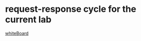 # request-response cycle for the current lab

[whiteBoard](https://alqudscollege-my.sharepoint.com/:wb:/g/personal/22033986_student_ltuc_com/ESDToBN7EuNIkbEasoqP8XcBVunaltHHvSOuVZP8Z7Q7cA?e=2euvXI)

